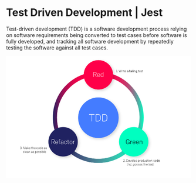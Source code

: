 # Test Driven Development | Jest

Test-driven development (TDD) is a software development process relying on software requirements being converted to test cases before software is fully developed, and tracking all software development by repeatedly testing the software against all test cases.

<div align="center">
<img src="./img/tdd.png" alt="Your Image">
</div>

